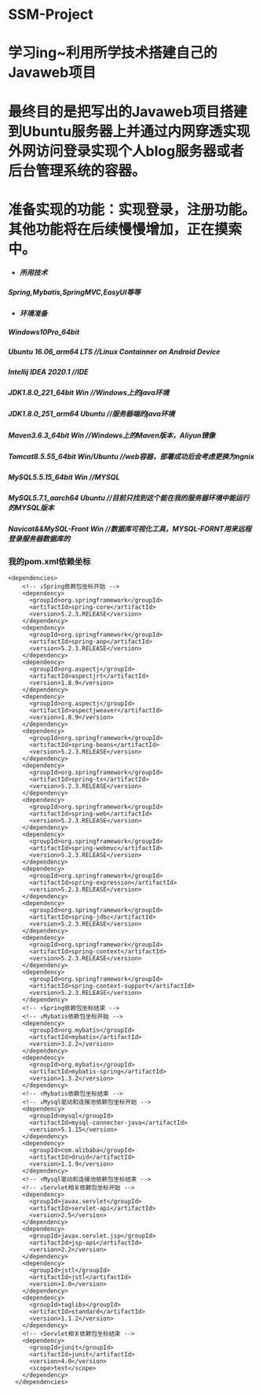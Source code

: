 # SSM-Project
# 学习ing~利用所学技术搭建自己的Javaweb项目
# 最终目的是把写出的Javaweb项目搭建到Ubuntu服务器上并通过内网穿透实现外网访问登录实现个人blog服务器或者后台管理系统的容器。
# 准备实现的功能：实现登录，注册功能。其他功能将在后续慢慢增加，正在摸索中。

+ #### *所用技术*
##### *Spring,Mybatis,SpringMVC,EasyUI等等*
+ #### *环境准备*
##### *Windows10Pro_64bit*
##### *Ubuntu 16.06_arm64 LTS*  //Linux Containner on Android Device
##### *Intellij IDEA 2020.1*   //IDE
##### *JDK1.8.0_221_64bit Win*  //Windows上的java环境
##### *JDK1.8.0_251_arm64 Ubuntu* //服务器端的java环境
##### *Maven3.6.3_64bit Win*  //Windows上的Maven版本，Aliyun镜像
##### *Tomcat8.5.55_64bit Win/Ubuntu* //web容器，部署成功后会考虑更换为ngnix
##### *MySQL5.5.15_64bit Win*  //MYSQL
##### *MySQL5.7.1_aarch64 Ubuntu* //目前只找到这个能在我的服务器环境中能运行的MYSQL版本
##### *Navicat&&MySQL-Front Win*  //数据库可视化工具，MYSQL-FORNT用来远程登录服务器数据库的

### 我的pom.xml依赖坐标
```
<dependencies>
    <!-- ↓Spring依赖包坐标开始 -->
    <dependency>
      <groupId>org.springframework</groupId>
      <artifactId>spring-core</artifactId>
      <version>5.2.3.RELEASE</version>
    </dependency>
    <dependency>
      <groupId>org.springframework</groupId>
      <artifactId>spring-aop</artifactId>
      <version>5.2.3.RELEASE</version>
    </dependency>
    <dependency>
      <groupId>org.aspectj</groupId>
      <artifactId>aspectjrt</artifactId>
      <version>1.8.9</version>
    </dependency>
    <dependency>
      <groupId>org.aspectj</groupId>
      <artifactId>aspectjweaver</artifactId>
      <version>1.8.9</version>
    </dependency>
    <dependency>
      <groupId>org.springframework</groupId>
      <artifactId>spring-beans</artifactId>
      <version>5.2.3.RELEASE</version>
    </dependency>
    <dependency>
      <groupId>org.springframework</groupId>
      <artifactId>spring-tx</artifactId>
      <version>5.2.3.RELEASE</version>
    </dependency>
    <dependency>
      <groupId>org.springframework</groupId>
      <artifactId>spring-web</artifactId>
      <version>5.2.3.RELEASE</version>
    </dependency>
    <dependency>
      <groupId>org.springframework</groupId>
      <artifactId>spring-webmvc</artifactId>
      <version>5.2.3.RELEASE</version>
    </dependency>
    <dependency>
      <groupId>org.springframework</groupId>
      <artifactId>spring-expression</artifactId>
      <version>5.2.3.RELEASE</version>
    </dependency>
    <dependency>
      <groupId>org.springframework</groupId>
      <artifactId>spring-jdbc</artifactId>
      <version>5.2.3.RELEASE</version>
    </dependency>
    <dependency>
      <groupId>org.springframework</groupId>
      <artifactId>spring-context</artifactId>
      <version>5.2.3.RELEASE</version>
    </dependency>
    <dependency>
      <groupId>org.springframework</groupId>
      <artifactId>spring-context-support</artifactId>
      <version>5.2.3.RELEASE</version>
    </dependency>
    <!-- ↑Spring依赖包坐标结束 -->
    <!-- ↓Mybatis依赖包坐标开始 -->
    <dependency>
      <groupId>org.mybatis</groupId>
      <artifactId>mybatis</artifactId>
      <version>3.2.2</version>
    </dependency>
    <dependency>
      <groupId>org.mybatis</groupId>
      <artifactId>mybatis-spring</artifactId>
      <version>1.3.2</version>
    </dependency>
    <!-- ↑Mybatis依赖包坐标结束 -->
    <!-- ↓Mysql驱动和连接池依赖包坐标开始 -->
    <dependency>
      <groupId>mysql</groupId>
      <artifactId>mysql-connector-java</artifactId>
      <version>5.1.15</version>
    </dependency>
    <dependency>
      <groupId>com.alibaba</groupId>
      <artifactId>druid</artifactId>
      <version>1.1.9</version>
    </dependency>
    <!-- ↑Mysql驱动和连接池依赖包坐标结束 -->
    <!-- ↓Servlet相关依赖包坐标开始 -->
    <dependency>
      <groupId>javax.servlet</groupId>
      <artifactId>servlet-api</artifactId>
      <version>2.5</version>
    </dependency>
    <dependency>
      <groupId>javax.servlet.jsp</groupId>
      <artifactId>jsp-api</artifactId>
      <version>2.2</version>
    </dependency>
    <dependency>
      <groupId>jstl</groupId>
      <artifactId>jstl</artifactId>
      <version>1.0</version>
    </dependency>
    <dependency>
      <groupId>taglibs</groupId>
      <artifactId>standard</artifactId>
      <version>1.1.2</version>
    </dependency>
    <!-- ↑Servlet相关依赖包坐标结束 -->
    <dependency>
      <groupId>junit</groupId>
      <artifactId>junit</artifactId>
      <version>4.0</version>
      <scope>test</scope>
    </dependency>
  </dependencies>
```
